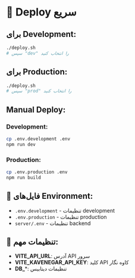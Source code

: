 # 🚀 Deploy سریع

## برای Development:
```bash
./deploy.sh
# سپس "dev" را انتخاب کنید
```

## برای Production:
```bash
./deploy.sh
# سپس "prod" را انتخاب کنید
```

## Manual Deploy:

### Development:
```bash
cp .env.development .env
npm run dev
```

### Production:
```bash
cp .env.production .env
npm run build
```

## 📁 فایل‌های Environment:
- `.env.development` - تنظیمات development
- `.env.production` - تنظیمات production  
- `server/.env` - تنظیمات backend

## 🔧 تنظیمات مهم:
- **VITE_API_URL**: آدرس API سرور
- **VITE_KAVENEGAR_API_KEY**: کلید API کاوه نگار
- **DB_***: تنظیمات دیتابیس
